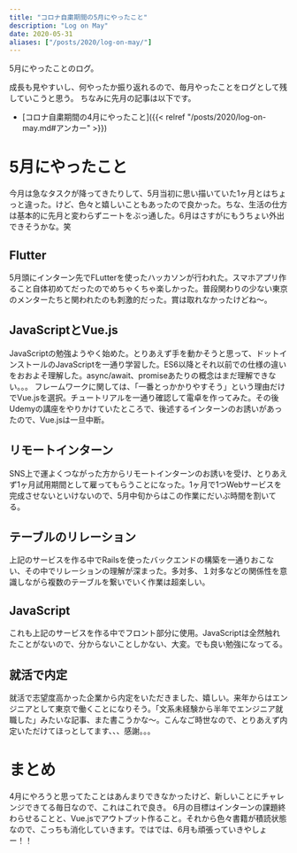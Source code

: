 ```yaml
---
title: "コロナ自粛期間の5月にやったこと"
description: "Log on May"
date: 2020-05-31
aliases: ["/posts/2020/log-on-may/"]
---
```


5月にやったことのログ。
<!--more-->
成長も見やすいし、何やったか振り返れるので、毎月やったことをログとして残していこうと思う。
ちなみに先月の記事は以下です。
- [コロナ自粛期間の4月にやったこと]({{< relref "/posts/2020/log-on-may.md#アンカー" >}})

# 5月にやったこと
今月は急なタスクが降ってきたりして、5月当初に思い描いていた1ヶ月とはちょっと違った。けど、色々と嬉しいこともあったので良かった。ちな、生活の仕方は基本的に先月と変わらずニートをぶっ通した。6月はさすがにもうちょい外出できそうかな。笑


## Flutter
5月頭にインターン先でFLutterを使ったハッカソンが行われた。スマホアプリ作ること自体初めてだったのでめちゃくちゃ楽しかった。普段関わりの少ない東京のメンターたちと関われたのも刺激的だった。賞は取れなかったけどね〜。

## JavaScriptとVue.js
JavaScriptの勉強ようやく始めた。とりあえず手を動かそうと思って、ドットインストールのJavaScriptを一通り学習した。ES6以降とそれ以前での仕様の違いをおおよそ理解した。async/await、promiseあたりの概念はまだ理解できない。。。
フレームワークに関しては、「一番とっかかりやすそう」という理由だけでVue.jsを選択。チュートリアルを一通り確認して電卓を作ってみた。その後Udemyの講座をやりかけていたところで、後述するインターンのお誘いがあったので、Vue.jsは一旦中断。

## リモートインターン
SNS上で運よくつながった方からリモートインターンのお誘いを受け、とりあえず1ヶ月試用期間として雇ってもらうことになった。1ヶ月で1つWebサービスを完成させないといけないので、5月中旬からはこの作業にだいぶ時間を割いてる。

## テーブルのリレーション
上記のサービスを作る中でRailsを使ったバックエンドの構築を一通りおこない、その中でリレーションの理解が深まった。多対多、１対多などの関係性を意識しながら複数のテーブルを繋いでいく作業は超楽しい。

## JavaScript
これも上記のサービスを作る中でフロント部分に使用。JavaScriptは全然触れたことがないので、分からないことしかない、大変。でも良い勉強になってる。

## 就活で内定
就活で志望度高かった企業から内定をいただきました、嬉しい。来年からはエンジニアとして東京で働くことになりそう。「文系未経験から半年でエンジニア就職した」みたいな記事、また書こうかな〜。こんなご時世なので、とりあえず内定いただけてほっとしてます、、、感謝。。。


# まとめ
4月にやろうと思ってたことはあんまりできなかったけど、新しいことにチャレンジできてる毎日なので、これはこれで良き。
6月の目標はインターンの課題終わらせることと、Vue.jsでアウトプット作ること。それから色々書籍が積読状態なので、こっちも消化していきます。ではでは、6月も頑張っていきやしょー！！
